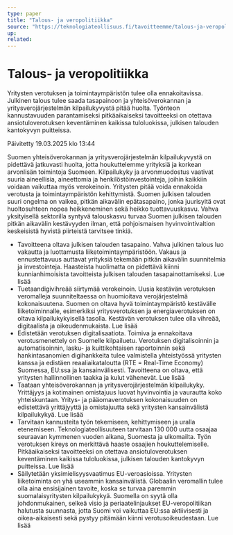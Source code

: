 ```yaml
---
type: paper
title: "Talous- ja veropolitiikka"
source: "https://teknologiateollisuus.fi/tavoitteemme/talous-ja-veropolitiikka/"
up:
related:
---
```


# Talous- ja veropolitiikka

Yritysten verotuksen ja toimintaympäristön tulee olla ennakoitavissa.  Julkinen talous tulee saada tasapainoon ja yhteisöverokannan ja yritysverojärjestelmän kilpailukyvystä pitää huolta. Työnteon kannustavuuden parantamiseksi pitkäaikaiseksi tavoitteeksi on otettava ansiotuloverotuksen keventäminen kaikissa tuloluokissa, julkisen talouden kantokyvyn puitteissa.

Päivitetty 19.03.2025 klo 13:44

Suomen yhteisöverokannan ja yritysverojärjestelmän kilpailukyvystä on pidettävä jatkuvasti huolta, jotta houkuttelemme yrityksiä ja korkean arvonlisän toimintoja Suomeen. Kilpailukyky ja arvonmuodostus vaativat suuria aineellisia, aineettomia ja henkilöstöinvestointeja, joihin kaikkiin voidaan vaikuttaa myös verokeinoin. Yritysten pitää voida ennakoida verotusta ja toimintaympäristön kehittymistä. Suomen julkisen talouden suuri ongelma on vaikea, pitkän aikavälin epätasapaino, jonka juurisyitä ovat huoltosuhteen nopea heikkeneminen sekä heikko tuottavuuskasvu. Vahva yksityisellä sektorilla syntyvä talouskasvu turvaa Suomen julkisen talouden pitkän aikavälin kestävyyden ilman, että pohjoismaisen hyvinvointivaltion keskeisistä hyvistä piirteistä tarvitsee tinkiä.

- Tavoitteena oltava julkisen talouden tasapaino. Vahva julkinen talous luo vakautta ja luottamusta liiketoimintaympäristöön. Vakaus ja ennustettavuus auttavat yrityksiä tekemään pitkän aikavälin suunnitelmia ja investointeja. Haasteista huolimatta on pidettävä kiinni kunnianhimoisista tavoitteista julkisen talouden tasapainottamiseksi. Lue lisää
- Tuetaandigivihreää siirtymää verokeinoin. Uusia kestävän verotuksen veromalleja suunniteltaessa on huomioitava verojärjestelmä kokonaisuutena. Suomen on oltava hyvä toimintaympäristö kestävälle liiketoiminnalle, esimerkiksi yritysverotuksen ja energiaverotuksen on oltava kilpailukykyisellä tasolla. Kestävän verotuksen tulee olla vihreää, digitaalista ja oikeudenmukaista. Lue lisää
- Edistetään verotuksen digitalisaatiota. Toimiva ja ennakoitava verotusmenettely on Suomelle kilpailuetu. Verotuksen digitalisoinnin ja automatisoinnin, lasku- ja kuittikohtaisen raportoinnin sekä hankintasanomien digihankkeita tulee valmistella yhteistyössä yritysten kanssa ja edistäen reaaliaikataloutta (RTE = Real-Time Economy) Suomessa, EU:ssa ja kansainvälisesti. Tavoitteena on oltava, että yritysten hallinnollinen taakka ja kulut vähenevät. Lue lisää
- Taataan yhteisöverokannan ja yritysverojärjestelmän kilpailukyky. Yrittäjyys ja kotimainen omistajuus luovat hyvinvointia ja vaurautta koko yhteiskuntaan. Yritys- ja pääomaverotuksen kokonaisuuden on edistettävä yrittäjyyttä ja omistajuutta sekä yritysten kansainvälistä kilpailukykyä. Lue lisää
- Tarvitaan kannusteita työn tekemiseen, kehittymiseen ja uralla etenemiseen. Teknologiateollisuuteen tarvitaan 130 000 uutta osaajaa seuraavan kymmenen vuoden aikana, Suomesta ja ulkomailta. Työn verotuksen kireys on merkittävä haaste osaajien houkuttelemiselle. Pitkäaikaiseksi tavoitteeksi on otettava ansiotuloverotuksen keventäminen kaikissa tuloluokissa, julkisen talouden kantokyvyn puitteissa. Lue lisää
- Säilytetään yksimielisyysvaatimus EU-veroasioissa. Yritysten liiketoiminta on yhä useammin kansainvälistä. Globaalin veromallin tulee olla aina ensisijainen tavoite, koska se turvaa paremmin suomalaisyritysten kilpailukykyä. Suomella on syytä olla johdonmukainen, selkeä visio ja periaatelinjaukset EU-veropolitiikan halutusta suunnasta, jotta Suomi voi vaikuttaa EU:ssa aktiivisesti ja oikea-aikaisesti sekä pystyy pitämään kiinni verotusoikeudestaan. Lue lisää
